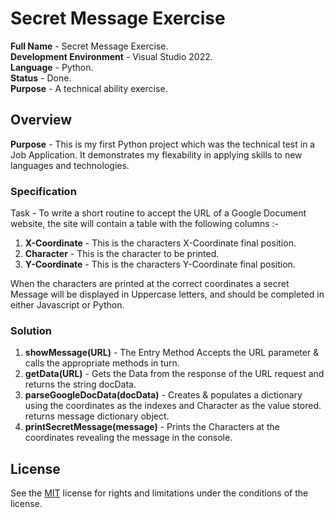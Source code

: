 # Secret Message Exercise
**Full Name** - Secret Message Exercise.\
**Development Environment** - Visual Studio 2022.\
**Language**  - Python.\
**Status**    - Done.\
**Purpose**   - A technical ability exercise.

## Overview
**Purpose** - This is my first Python project which was the technical test in a Job Application.  It demonstrates my flexability in applying skills to new languages and technologies.

### Specification
Task - To write a short routine to accept the URL of a Google Document website, the site will contain a table with the following columns :-
1. **X-Coordinate** - This is the characters X-Coordinate final position.
2. **Character** - This is the character to be printed.
3. **Y-Coordinate** - This is the characters Y-Coordinate final position.

When the characters are printed at the correct coordinates a secret Message will be displayed in Uppercase letters, and should be completed in either Javascript or Python.

### Solution
1. **showMessage(URL)** - The Entry Method Accepts the URL parameter & calls the appropriate methods in turn.
2. **getData(URL)** - Gets the Data from the response of the URL request and returns the string docData.
3. **parseGoogleDocData(docData)** - Creates & populates a dictionary using the coordinates as the indexes and Character as the value stored. returns message dictionary object.
4. **printSecretMessage(message)** - Prints the Characters at the coordinates revealing the message in the console.

## License
See the [MIT](LICENSE) license for rights and limitations under the conditions of the license.
